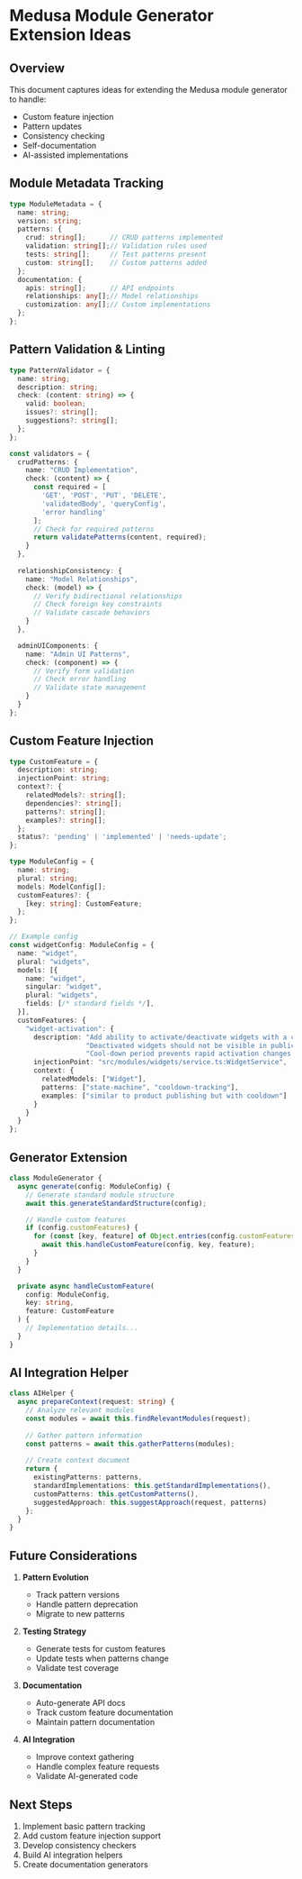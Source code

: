 # Medusa Module Generator Extension Ideas

## Overview
This document captures ideas for extending the Medusa module generator to handle:
- Custom feature injection
- Pattern updates
- Consistency checking
- Self-documentation
- AI-assisted implementations

## Module Metadata Tracking
```typescript
type ModuleMetadata = {
  name: string;
  version: string;
  patterns: {
    crud: string[];      // CRUD patterns implemented
    validation: string[];// Validation rules used
    tests: string[];     // Test patterns present
    custom: string[];    // Custom patterns added
  };
  documentation: {
    apis: string[];      // API endpoints
    relationships: any[];// Model relationships
    customization: any[];// Custom implementations
  };
};
```

## Pattern Validation & Linting
```typescript
type PatternValidator = {
  name: string;
  description: string;
  check: (content: string) => {
    valid: boolean;
    issues?: string[];
    suggestions?: string[];
  };
};

const validators = {
  crudPatterns: {
    name: "CRUD Implementation",
    check: (content) => {
      const required = [
        'GET', 'POST', 'PUT', 'DELETE',
        'validatedBody', 'queryConfig',
        'error handling'
      ];
      // Check for required patterns
      return validatePatterns(content, required);
    }
  },
  
  relationshipConsistency: {
    name: "Model Relationships",
    check: (model) => {
      // Verify bidirectional relationships
      // Check foreign key constraints
      // Validate cascade behaviors
    }
  },

  adminUIComponents: {
    name: "Admin UI Patterns",
    check: (component) => {
      // Verify form validation
      // Check error handling
      // Validate state management
    }
  }
};
```

## Custom Feature Injection
```typescript
type CustomFeature = {
  description: string;
  injectionPoint: string;
  context?: {
    relatedModels?: string[];
    dependencies?: string[];
    patterns?: string[];
    examples?: string[];
  };
  status?: 'pending' | 'implemented' | 'needs-update';
};

type ModuleConfig = {
  name: string;
  plural: string;
  models: ModelConfig[];
  customFeatures?: {
    [key: string]: CustomFeature;
  };
};

// Example config
const widgetConfig: ModuleConfig = {
  name: "widget",
  plural: "widgets",
  models: [{
    name: "widget",
    singular: "widget",
    plural: "widgets",
    fields: [/* standard fields */],
  }],
  customFeatures: {
    "widget-activation": {
      description: "Add ability to activate/deactivate widgets with a cool-down period. " +
                   "Deactivated widgets should not be visible in public API but remain in admin. " +
                   "Cool-down period prevents rapid activation changes.",
      injectionPoint: "src/modules/widgets/service.ts:WidgetService",
      context: {
        relatedModels: ["Widget"],
        patterns: ["state-machine", "cooldown-tracking"],
        examples: ["similar to product publishing but with cooldown"]
      }
    }
  }
};
```

## Generator Extension
```typescript
class ModuleGenerator {
  async generate(config: ModuleConfig) {
    // Generate standard module structure
    await this.generateStandardStructure(config);

    // Handle custom features
    if (config.customFeatures) {
      for (const [key, feature] of Object.entries(config.customFeatures)) {
        await this.handleCustomFeature(config, key, feature);
      }
    }
  }

  private async handleCustomFeature(
    config: ModuleConfig, 
    key: string, 
    feature: CustomFeature
  ) {
    // Implementation details...
  }
}
```

## AI Integration Helper
```typescript
class AIHelper {
  async prepareContext(request: string) {
    // Analyze relevant modules
    const modules = await this.findRelevantModules(request);
    
    // Gather pattern information
    const patterns = await this.gatherPatterns(modules);
    
    // Create context document
    return {
      existingPatterns: patterns,
      standardImplementations: this.getStandardImplementations(),
      customPatterns: this.getCustomPatterns(),
      suggestedApproach: this.suggestApproach(request, patterns)
    };
  }
}
```

## Future Considerations
1. **Pattern Evolution**
   - Track pattern versions
   - Handle pattern deprecation
   - Migrate to new patterns

2. **Testing Strategy**
   - Generate tests for custom features
   - Update tests when patterns change
   - Validate test coverage

3. **Documentation**
   - Auto-generate API docs
   - Track custom feature documentation
   - Maintain pattern documentation

4. **AI Integration**
   - Improve context gathering
   - Handle complex feature requests
   - Validate AI-generated code

## Next Steps
1. Implement basic pattern tracking
2. Add custom feature injection support
3. Develop consistency checkers
4. Build AI integration helpers
5. Create documentation generators 